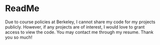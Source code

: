 # ReadMe
Due to course policies at Berkeley, I cannot share my code for my projects publicly. However, if any projects are of interest, I would love to grant access to view the code. You may contact me through my resume. Thank you so much!
